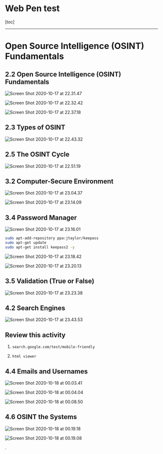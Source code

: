 

# Web Pen test

[toc]

---

# Open Source Intelligence (OSINT) Fundamentals

## 2.2 Open Source Intelligence (OSINT) Fundamentals

![Screen Shot 2020-10-17 at 22.31.47](https://i.imgur.com/OOuCG06.png)

![Screen Shot 2020-10-17 at 22.32.42](https://i.imgur.com/PVUTEtH.png)


![Screen Shot 2020-10-17 at 22.37.18](https://i.imgur.com/5occJm9.png)


## 2.3 Types of OSINT

![Screen Shot 2020-10-17 at 22.43.32](https://i.imgur.com/4HfeQa4.png)


## 2.5 The OSINT Cycle

![Screen Shot 2020-10-17 at 22.51.19](https://i.imgur.com/z1QxAiY.png)


## 3.2 Computer-Secure Environment

![Screen Shot 2020-10-17 at 23.04.37](https://i.imgur.com/9ajcXfM.png)

![Screen Shot 2020-10-17 at 23.14.09](https://i.imgur.com/aLBkWzO.png)


## 3.4 Password Manager

![Screen Shot 2020-10-17 at 23.16.01](https://i.imgur.com/g9IMHRX.png)

```bash
sudo apt-add-repository ppa:jtaylor/keepass
sudo apt-get update
sudo apt-get install keepass2 -y
```

![Screen Shot 2020-10-17 at 23.18.42](https://i.imgur.com/nyZ4z8O.png)

![Screen Shot 2020-10-17 at 23.20.13](https://i.imgur.com/HTkhLJi.png)

## 3.5 Validation (True or False)

![Screen Shot 2020-10-17 at 23.23.38](https://i.imgur.com/uz9lomg.png)


## 4.2 Search Engines


![Screen Shot 2020-10-17 at 23.43.53](https://i.imgur.com/88SW3S5.png)


## Review this activity

1. `search.google.com/test/mobile-friendly`

2. `html viewer`


## 4.4 Emails and Usernames

![Screen Shot 2020-10-18 at 00.03.41](https://i.imgur.com/P0ltxpC.png)

![Screen Shot 2020-10-18 at 00.04.04](https://i.imgur.com/7eRxTht.png)

![Screen Shot 2020-10-18 at 00.08.50](https://i.imgur.com/0HnosLj.png)

## 4.6 OSINT the Systems

![Screen Shot 2020-10-18 at 00.19.18](https://i.imgur.com/HIji4ZO.png)

![Screen Shot 2020-10-18 at 00.19.08](https://i.imgur.com/hIlK0CG.png)










.
